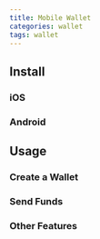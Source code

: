 ```yaml
---
title: Mobile Wallet
categories: wallet
tags: wallet
---
```




## Install


### iOS

### Android

## Usage

### Create a Wallet

### Send Funds

### Other Features